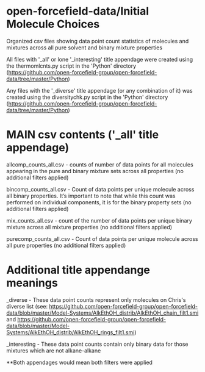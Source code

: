 # open-forcefield-data/Initial Molecule Choices
Organized csv files showing data point count statistics of molecules and mixtures across all pure solvent and binary mixture properties

All files with '_all' or lone '_interesting' title appendage were created using the thermomlcnts.py script in the 'Python' directory (https://github.com/open-forcefield-group/open-forcefield-data/tree/master/Python)

Any files with the '_diverse' title appendage (or any combination of it) was created using the diversitychk.py script in the 'Python' directory (https://github.com/open-forcefield-group/open-forcefield-data/tree/master/Python)

# MAIN csv contents ('_all' title appendage) 

allcomp_counts_all.csv - counts of number of data points for all molecules appearing in the pure and binary mixture sets across all properties (no additional filters applied)

bincomp_counts_all.csv - Count of data points per unique molecule across all binary properties. It’s important to note that while this count was performed on individual components, it is for the binary property sets (no additional filters applied)

mix_counts_all.csv - count of the number of data points per unique binary mixture across all mixture properties (no additional filters applied)

purecomp_counts_all.csv - Count of data points per unique molecule across all pure properties (no additional filters applied)

# Additional title appendange meanings

_diverse - These data point counts represent only molecules on Chris's diverse list (see: https://github.com/open-forcefield-group/open-forcefield-data/blob/master/Model-Systems/AlkEthOH_distrib/AlkEthOH_chain_filt1.smi and https://github.com/open-forcefield-group/open-forcefield-data/blob/master/Model-Systems/AlkEthOH_distrib/AlkEthOH_rings_filt1.smi) 

_interesting - These data point counts contain only binary data for those mixtures which are not alkane-alkane

**Both appendages would mean both filters were applied
